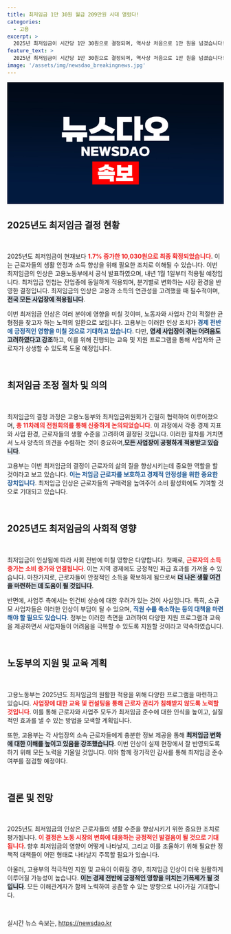 ```yaml
---
title: 최저임금 1만 30원 월급 209만원 시대 열렸다!
categories:
  - 고용
excerpt: >
  2025년 최저임금이 시간당 1만 30원으로 결정되며, 역사상 처음으로 1만 원을 넘겼습니다! 노동부는 이를 최대 209만6270원 월급으로 환산했으며, 내년부터 모든 사업장에 적용됩니다. 점주와 근로자는 어떻게 반응할까요?
feature_text: >
  2025년 최저임금이 시간당 1만 30원으로 결정되며, 역사상 처음으로 1만 원을 넘겼습니다! 노동부는 이를 최대 209만6270원 월급으로 환산했으며, 내년부터 모든 사업장에 적용됩니다. 점주와 근로자는 어떻게 반응할까요?
image: '/assets/img/newsdao_breakingnews.jpg'
---
```


<p><img src="/assets/img/newsdao_breakingnews.jpg" alt="flaretime 속보" /></p>

<h2 data-ke-size="size26">2025년도 최저임금 결정 현황</h2>

<p data-ke-size="size16">&nbsp;</p>

<p>2025년도 최저임금이 현재보다 <b><span style="color: #ee2323;">1.7% 증가한 10,030원으로 최종 확정되었습니다</span></b>. 이는 근로자들의 생활 안정과 소득 향상을 위해 필요한 조치로 이해될 수 있습니다. 이번 최저임금의 인상은 고용노동부에서 공식 발표하였으며, 내년 1월 1일부터 적용될 예정입니다. 최저임금 인첩는 전업종에 동일하게 적용되며, 분기별로 변화하는 시장 환경을 반영한 결정입니다. 최저임금의 인상은 고용과 소득의 연관성을 고려했을 때 필수적이며, <b><span style="background-color: #21538527;">전국 모든 사업장에 적용됩니다</span></b>.</p>

<p>이번 최저임금 인상은 여러 분야에 영향을 미칠 것이며, 노동자와 사업자 간의 적절한 균형점을 찾고자 하는 노력의 일환으로 보입니다. 고용부는 이러한 인상 조치가 <b><span style="color: #1a5490;">경제 전반에 긍정적인 영향을 미칠 것으로 기대하고 있습니다</span></b>. 다만, <b><span style="background-color: #21538527;">영세 사업장이 겪는 어려움도 고려하였다고 강조</span></b>하고, 이를 위해 진행되는 교육 및 지원 프로그램을 통해 사업자와 근로자가 상생할 수 있도록 도울 예정입니다.</p>

<p data-ke-size="size16">&nbsp;</p>

<h2 data-ke-size="size26">최저임금 조정 절차 및 의의</h2>

<p data-ke-size="size16">&nbsp;</p>

<p>최저임금의 결정 과정은 고용노동부와 최저임금위원회가 긴밀히 협력하여 이루어졌으며, <b><span style="color: #ee2323;">총 11차례의 전원회의를 통해 신중하게 논의되었습니다</span></b>. 이 과정에서 각종 경제 지표와 사업 환경, 근로자들의 생활 수준을 고려하여 결정된 것입니다. 이러한 절차를 거치면서 노사 양측의 의견을 수렴하는 것이 중요하며,<b><span style="background-color: #21538527;">모든 사업장이 공평하게 적용받고 있습니다</span></b>.</p>

<p>고용부는 이번 최저임금의 결정이 근로자의 삶의 질을 향상시키는데 중요한 역할을 할 것이라고 보고 있습니다. <b><span style="color: #1a5490;">이는 저임금 근로자를 보호하고 경제적 안정성을 위한 중요한 장치입니다</span></b>. 최저임금 인상은 근로자들의 구매력을 높여주어 소비 활성화에도 기여할 것으로 기대되고 있습니다.</p>

<p data-ke-size="size16">&nbsp;</p>

<h2 data-ke-size="size26">2025년도 최저임금의 사회적 영향</h2>

<p data-ke-size="size16">&nbsp;</p>

<p>최저임금이 인상됨에 따라 사회 전반에 미칠 영향은 다양합니다. 첫째로, <b><span style="color: #ee2323;">근로자의 소득 증가는 소비 증가와 연결됩니다</span></b>. 이는 지역 경제에도 긍정적인 파급 효과를 가져올 수 있습니다. 마찬가지로, 근로자들이 안정적인 소득을 확보하게 됨으로써 <b><span style="background-color: #21538527;">더 나은 생활 여건을 마련하는 데 도움이 될 것입니다</span></b>.</p>

<p>반면에, 사업주 측에서는 인건비 상승에 대한 우려가 있는 것이 사실입니다. 특히, 소규모 사업자들은 이러한 인상이 부담이 될 수 있으며, <b><span style="color: #1a5490;">직원 수를 축소하는 등의 대책을 마련해야 할 필요도 있습니다</span></b>. 정부는 이러한 측면을 고려하여 다양한 지원 프로그램과 교육을 제공하면서 사업자들이 어려움을 극복할 수 있도록 지원할 것이라고 약속하였습니다.</p>

<p data-ke-size="size16">&nbsp;</p>

<h2 data-ke-size="size26">노동부의 지원 및 교육 계획</h2>

<p data-ke-size="size16">&nbsp;</p>

<p>고용노동부는 2025년도 최저임금의 원활한 적용을 위해 다양한 프로그램을 마련하고 있습니다. <b><span style="color: #ee2323;">사업장에 대한 교육 및 컨설팅을 통해 근로자 권리가 침해받지 않도록 노력할 것입니다</span></b>. 이를 통해 근로자와 사업주 모두가 최저임금 준수에 대한 인식을 높이고, 실질적인 효과를 낼 수 있는 방법을 모색할 계획입니다.</p>

<p>또한, 고용부는 각 사업장의 소속 근로자들에게 충분한 정보 제공을 통해 <b><span style="background-color: #21538527;">최저임금 변화에 대한 이해를 높이고 있음을 강조했습니다</span></b>. 이번 인상이 실제 현장에서 잘 반영되도록 하기 위해 모든 노력을 기울일 것입니다. 이와 함께 정기적인 감사를 통해 최저임금 준수 여부를 점검할 예정이다.</p>

<p data-ke-size="size16">&nbsp;</p>

<h2 data-ke-size="size26">결론 및 전망</h2>

<p data-ke-size="size16">&nbsp;</p>

<p>2025년도 최저임금의 인상은 근로자들의 생활 수준을 향상시키기 위한 중요한 조치로 평가됩니다. <b><span style="color: #ee2323;">이 결정은 노동 시장의 변화에 대응하는 긍정적인 발걸음이 될 것으로 기대됩니다</span></b>. 향후 최저임금의 영향이 어떻게 나타날지, 그리고 이를 조율하기 위해 필요한 정책적 대책들이 어떤 형태로 나타날지 주목할 필요가 있습니다.</p>

<p>아울러, 고용부의 적극적인 지원 및 교육이 이뤄질 경우, 최저임금 인상이 더욱 원활하게 이루어질 가능성이 높습니다. <b><span style="background-color: #21538527;">이는 경제 전반에 긍정적인 영향을 미치는 기폭제가 될 것입니다</span></b>. 모든 이해관계자가 함께 노력하여 공존할 수 있는 방향으로 나아가길 기대합니다.</p>

<p data-ke-size="size16">&nbsp;</p>
실시간 뉴스 속보는, <a href="https://newsdao.kr" rel="dofollow">https://newsdao.kr</a>


